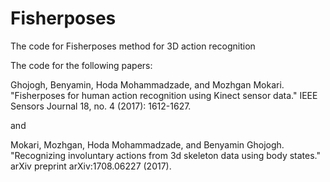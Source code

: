 # Fisherposes
The code for Fisherposes method for 3D action recognition

The code for the following papers:

Ghojogh, Benyamin, Hoda Mohammadzade, and Mozhgan Mokari. "Fisherposes for human action recognition using Kinect sensor data." IEEE Sensors Journal 18, no. 4 (2017): 1612-1627.

and

Mokari, Mozhgan, Hoda Mohammadzade, and Benyamin Ghojogh. "Recognizing involuntary actions from 3d skeleton data using body states." arXiv preprint arXiv:1708.06227 (2017).
